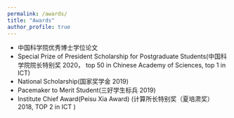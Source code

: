 ```yaml
---
permalink: /awards/
title: "Awards"
author_profile: true
---
```


*  中国科学院优秀博士学位论文
* Special Prize of President Scholarship for Postgraduate Students(中国科学院院长特别奖 2020， top 50 in Chinese Academy of Sciences, top 1 in ICT)
* National Scholarship(国家奖学金 2019)
* Pacemaker to Merit Student(三好学生标兵 2019)
* Institute Chief Award(Peisu Xia Award) (计算所长特别奖（夏培肃奖）2018, TOP 2 in ICT )
